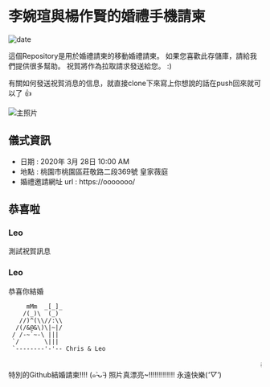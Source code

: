 # 李婉瑄與楊作賢的婚禮手機請柬
![date](https://img.shields.io/badge/Date-2020%2F03%2F28-fff69b4)


這個Repository是用於婚禮請柬的移動婚禮請柬。 如果您喜歡此存儲庫，請給我們提供很多幫助。 祝賀將作為拉取請求發送給您。 :)

有關如何發送祝賀消息的信息，就直接clone下來寫上你想說的話在push回來就可以了 👍

![主照片](https://github.com/e23882/)

## 儀式資訊

* 日期 : 2020年 3月 28日 10:00 AM
* 地點 : 桃園市桃園區莊敬路二段369號 皇家薇庭
* 婚禮邀請網址 url : https://ooooooo/

## 恭喜啦

### Leo

測試祝賀訊息

### Leo


恭喜你結婚

         mMm  _[_]_
        /(_)\  (_)
       //)^(\\//:\\
      /(/&@&\)\|~|/
     / /-~`~-\ |||
     `/       \|||
     `--------'-'-- Chris & Leo


<marquee direction="left">恭喜你結婚!!!!!!!</marquee>
特別的Github結婚請柬!!!! (๑˃̵ᴗ˂̵)
照片真漂亮~!!!!!!!!!!!!! 永遠快樂(*'▽'*)
